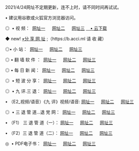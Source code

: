 <p>2021/4/24网址不定期更新，连不上时，请不同时间再试试。
<p>• 建议用谷歌或火狐官方浏览器访问。
<p>◎  • 视 频： 
<a href="http://hhm.guitarhaven.com/" target="_blank">网址一</a> 　 
<a href="http://hsx.guitarhaven.com/" target="_blank">网址二</a> 　 
<a href="http://hsx.guitarhaven.com/b.html" target="_blank">网址三</a>
<a href="https://yadi.sk/d/d0sUeAOpal3njw" target="_blank">　• 云下载 </a></p>
<p>◆ new! <a href="http://hpm.guitarhaven.com/a.html">•分 享 网 址</a> ;（https://b.acci.ml 请 收 藏） </p>

<p>◎•  小 站：  
<a href="http://hhm.guitarhaven.com/f.html" target="_blank">网址一</a> 　 
<a href="http://hsx.guitarhaven.com/h.html" target="_blank">网址二</a> 　 
<a href="http://hsx.guitarhaven.com/k/" target="_blank">网址三</a></p><p>

<p>◎  • 翻 墙 软 件 ：  
<a href="http://hhm.guitarhaven.com/ff/" target="_blank">网址一</a> 　 
<a href="http://hsx.guitarhaven.com/s/read/a1_nd.html" target="_blank">网址二</a> 　 
<a href="http://hsx.guitarhaven.com/ff/index.html" target="_blank">网址三</a></p>
<p>◎  • 每 日 新 闻：  
<a href="http://hhm.guitarhaven.com/day/" target="_blank">网址一</a> 　 
<a href="http://hsx.guitarhaven.com/day/" target="_blank">网址二</a> 　 
<a href="http://hsx.guitarhaven.com/day/index.html" target="_blank">网址三</a></p>
<p>◎   • 短 波 分 享：  
<a href="http://hhm.guitarhaven.com/h/" target="_blank">网址一</a> 　 
<a href="http://hsx.guitarhaven.com/h/" target="_blank">网址二</a> 　 
<a href="http://hsx.guitarhaven.com/h/index.html" target="_blank">网址三</a></p>
<p>◎   • 九 评.三 退：  
<a href="http://hhm.guitarhaven.com/t/" target="_blank">网址一</a> 　 
<a href="http://hsx.guitarhaven.com/v2/index.html" target="_blank">网址二</a> 　 
<a href="http://hsx.guitarhaven.com/tt/index.html" target="_blank">网址三</a> 　</p>
<p>  • （E2_视频/语音）《九 评》视频/语音: 
<a href="http://hhm.guitarhaven.com/7738.html" target="_blank">网址一</a> 　 
<a href="http://hsx.guitarhaven.com/7614.html" target="_blank">网址二</a> 　 
<a href="http://hsx.guitarhaven.com/7633.html" target="_blank">网址三</a></p>
<p>◎   • 三 退 管 道...退 党 网：  
<a href="http://hhm.guitarhaven.com/go/td1.html" target="_blank">网址一</a> 　 
<a href="http://hsx.guitarhaven.com/go/td2.html" target="_blank">网址二</a> 　 
<a href="http://hsx.guitarhaven.com/go/td3.html" target="_blank">网址三</a></p>
<p>  • （F1） 三 退 管 道（一）： 
<a href="http://hhm.guitarhaven.com/dd/" target="_blank">网址一</a> 　 
<a href="http://hsx.guitarhaven.com/s/read/a1_tdx.html" target="_blank">网址二</a> 　 
<a href="http://hsx.guitarhaven.com/dd/" target="_blank">网址三</a></p>
<p>  • （F2）三 退 管 道（二）： 
<a href="http://hsx.guitarhaven.com/d/" target="_blank">网址一</a> 　 
<a href="http://hhm.guitarhaven.com/d/index.html" target="_blank">网址二</a> 　 
<a href="http://hsx.guitarhaven.com/d/" target="_blank">网址三</a></p>
<p>◎   • PDF电子书：  
<a href="http://hhm.guitarhaven.com/p/" target="_blank">网址一</a> 　 
<a href="http://hsx.guitarhaven.com/p/index.html" target="_blank">网址二</a> 　 
<a href="http://hsx.guitarhaven.com/p/" target="_blank">网址三</a></p>
